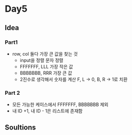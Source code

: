 # Day5

## Idea

### Part1
* row, col 둘다 가장 큰 값을 찾는 것
  * input을 정렬 문자 정렬
  * FFFFFFF, LLL 가장 작은 값
  * BBBBBBB, RRR 가장 큰 값
  * 2진수로 생각해서 숫자를 계산 F, L -> 0, B, R -> 1로 치환

### Part 2
* 모든 가능한 케이스에서 FFFFFFF, BBBBBBB 제외
* 내 ID +1, 내 ID - 1은 리스트에 존재함
## Soultions
